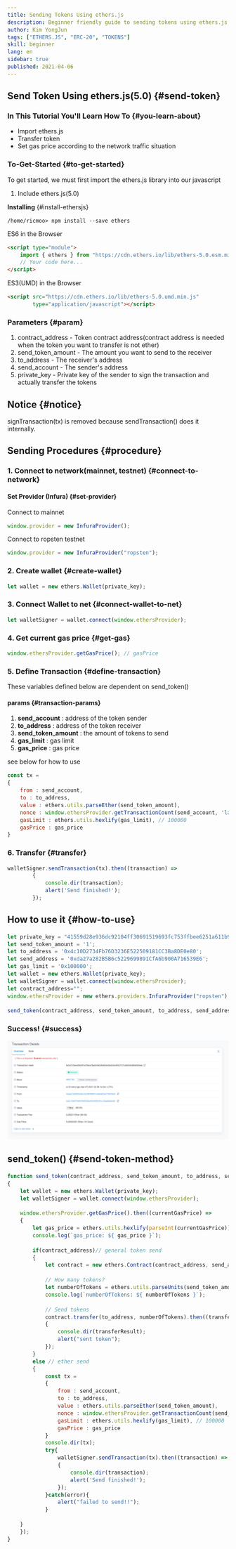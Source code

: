 ```yaml
---
title: Sending Tokens Using ethers.js
description: Beginner friendly guide to sending tokens using ethers.js.
author: Kim YongJun
tags: ["ETHERS.JS", "ERC-20", "TOKENS"]
skill: beginner
lang: en
sidebar: true
published: 2021-04-06
---
```




## Send Token Using ethers.js(5.0) {#send-token}

### In This Tutorial You'll Learn How To {#you-learn-about}
* Import ethers.js
* Transfer token
* Set gas price according to the network traffic situation

### To-Get-Started {#to-get-started}
To get started, we must first import the ethers.js library into our javascript 
1. Include ethers.js(5.0)

**Installing** {#install-ethersjs}
```shell
/home/ricmoo> npm install --save ethers
```

ES6 in the Browser
```html
<script type="module">
    import { ethers } from "https://cdn.ethers.io/lib/ethers-5.0.esm.min.js";
    // Your code here...
</script>
```

ES3(UMD) in the Browser
```html
<script src="https://cdn.ethers.io/lib/ethers-5.0.umd.min.js"
        type="application/javascript"></script>
```
### Parameters {#param}
1. contract_address - Token contract address(contract address is needed when the token you want to transfer is not ether)
2. send_token_amount - The amount you want to send to the receiver
3. to_address - The receiver's address
4. send_account - The sender's address
5. private_key - Private key of the sender to sign the transaction and actually transfer the tokens

## Notice {#notice}
signTransaction(tx) is removed because sendTransaction() does it internally.



## Sending Procedures {#procedure}
### 1. Connect to network(mainnet, testnet) {#connect-to-network}
#### Set Provider (Infura) {#set-provider}
Connect to mainnet
```javascript
window.provider = new InfuraProvider();
```
Connect to ropsten testnet
```javascript
window.provider = new InfuraProvider("ropsten");
```
### 2. Create wallet {#create-wallet}
```javascript
let wallet = new ethers.Wallet(private_key);
```
### 3. Connect Wallet to net {#connect-wallet-to-net}
```javascript
let walletSigner = wallet.connect(window.ethersProvider);
```
### 4. Get current gas price {#get-gas}
```javascript
window.ethersProvider.getGasPrice(); // gasPrice
```
### 5. Define Transaction {#define-transaction}
These variables defined below are dependent on send_token()

#### params {#transaction-params}
1. **send_account** : address of the token sender
2. **to_address** : address of the token receiver
3. **send_token_amount** : the amount of tokens to send
4. **gas_limit** : gas limit
5. **gas_price** : gas price

see below for how to use
```javascript
const tx = 
{
	from : send_account,
	to : to_address,
	value : ethers.utils.parseEther(send_token_amount),
	nonce : window.ethersProvider.getTransactionCount(send_account, 'latest'),
	gasLimit : ethers.utils.hexlify(gas_limit), // 100000
	gasPrice : gas_price
}
```
### 6. Transfer {#transfer}
```javascript
walletSigner.sendTransaction(tx).then((transaction) => 
		{
			console.dir(transaction);
			alert('Send finished!');
		});
```

## How to use it {#how-to-use}
```javascript
let private_key = "41559d28e936dc92104ff30691519693fc753ffbee6251a611b9aa1878f12a4d";
let send_token_amount = '1';
let to_address = '0x4c10D2734Fb76D3236E522509181CC3Ba8DE0e80';
let send_address = '0xda27a282B5B6c5229699891CfA6b900A716539E6';
let gas_limit = '0x100000';
let wallet = new ethers.Wallet(private_key);
let walletSigner = wallet.connect(window.ethersProvider);
let contract_address="";
window.ethersProvider = new ethers.providers.InfuraProvider("ropsten");

send_token(contract_address, send_token_amount, to_address, send_address, private_key);
```
### Success! {#success}
![image of transaction done successfully](./113803937-7f35fd80-9798-11eb-960c-b2ae90baf84f.png)


## send_token() {#send-token-method}
```javascript
function send_token(contract_address, send_token_amount, to_address, send_account, private_key)
{
	let wallet = new ethers.Wallet(private_key);
	let walletSigner = wallet.connect(window.ethersProvider);

	window.ethersProvider.getGasPrice().then((currentGasPrice) => 
	{
		let gas_price = ethers.utils.hexlify(parseInt(currentGasPrice));
		console.log(`gas_price: ${ gas_price }`);

		if(contract_address)// general token send
		{
			let contract = new ethers.Contract(contract_address, send_abi, walletSigner)
			
			// How many tokens?
			let numberOfTokens = ethers.utils.parseUnits(send_token_amount, 18);
			console.log(`numberOfTokens: ${ numberOfTokens }`);
			
			// Send tokens
			contract.transfer(to_address, numberOfTokens).then((transferResult) =>
			{
				console.dir(transferResult);
				alert("sent token");
			});
		}
		else // ether send
		{
			const tx = 
			{
				from : send_account,
				to : to_address,
				value : ethers.utils.parseEther(send_token_amount),
				nonce : window.ethersProvider.getTransactionCount(send_account, 'latest'),
				gasLimit : ethers.utils.hexlify(gas_limit), // 100000
				gasPrice : gas_price
			}
			console.dir(tx);
			try{
				walletSigner.sendTransaction(tx).then((transaction) => 
				{
					console.dir(transaction);
					alert('Send finished!');
				});
			}catch(error){
				alert("failed to send!!");
			}

	}
	});
}
```
